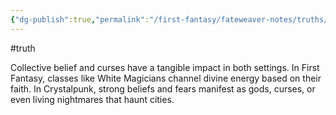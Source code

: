 ```yaml
---
{"dg-publish":true,"permalink":"/first-fantasy/fateweaver-notes/truths/belief-shapes-reality/","noteIcon":"","created":"2025-01-20T23:46:45.558+09:00","updated":"2025-01-23T23:28:45.992+09:00"}
---
```


#truth

Collective belief and curses have a tangible impact in both settings. In First Fantasy, classes like White Magicians channel divine energy based on their faith. In Crystalpunk, strong beliefs and fears manifest as gods, curses, or even living nightmares that haunt cities.